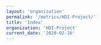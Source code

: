 ```yaml
---
layout: 'organization'
permalink: '/metrics/HDI-Project/'
title: 'Index'
organization: 'HDI-Project'
current_date: '2020-02-16'
---
```

